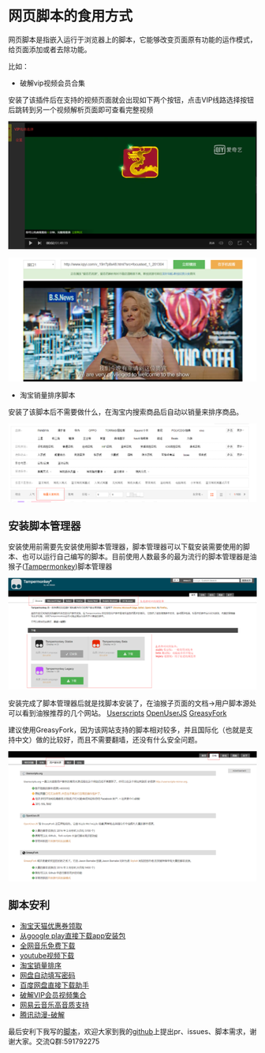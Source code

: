 # 网页脚本的食用方式

网页脚本是指嵌入运行于浏览器上的脚本，它能够改变页面原有功能的运作模式，给页面添加或者去除功能。

比如：

- 破解vip视频会员合集

安装了该插件后在支持的视频页面就会出现如下两个按钮，点击VIP线路选择按钮后跳转到另一个视频解析页面即可查看完整视频

![破解vip视频会员合集](imgs/vip按钮.png)

![破解vip视频会员合集](imgs/vip解析.png)

- 淘宝销量排序脚本

安装了该脚本后不需要做什么，在淘宝内搜索商品后自动以销量来排序商品。

![淘宝销量排序](imgs/淘宝销量排序.png)

## 安装脚本管理器
安装使用前需要先安装使用脚本管理器，脚本管理器可以下载安装需要使用的脚本、也可以运行自己编写的脚本。目前使用人数最多的最为流行的脚本管理器是油猴子([Tampermonkey](http://tampermonkey.net/))脚本管理器

![油猴子页面](imgs/Tampermonkey.png)

安装完成了脚本管理器后就是找脚本安装了，在油猴子页面的文档->用户脚本源处可以看到油猴推荐的几个网站。 
[Userscripts](https://openuserjs.org/) [OpenUserJS](https://openuserjs.org/) [GreasyFork](https://greasyfork.org/)

建议使用GreasyFork，因为该网站支持的脚本相对较多，并且国际化（也就是支持中文）做的比较好，而且不需要翻墙，还没有什么安全问题。

![脚本源](imgs/脚本源.png)

## 脚本安利
- [淘宝天猫优惠券领取](https://greasyfork.org/zh-CN/scripts/36922-%E6%B7%98%E5%AE%9D%E5%A4%A9%E7%8C%AB%E5%86%85%E9%83%A8%E4%BC%98%E6%83%A0%E5%88%B8-%E4%B8%80%E9%94%AE%E9%A2%86%E5%8F%96-%E8%B4%AD%E7%89%A9%E5%89%8D%E9%A2%86%E4%B8%80%E4%B8%8B-%E7%9B%B4%E6%8E%A5%E7%9C%81%E9%92%B120-%E4%BB%A5%E4%B8%8A-2018-2-17%E6%9B%B4%E6%96%B0)
- [从google play直接下载app安装包](https://greasyfork.org/zh-CN/scripts/33005-direct-download-from-google-play)
- [全网音乐免费下载](https://greasyfork.org/zh-CN/scripts/37058-%E5%85%A8%E7%BD%91%E9%9F%B3%E4%B9%90%E4%B8%80%E9%94%AE%E5%85%8D%E8%B4%B9%E4%B8%8B%E8%BD%BD-%E4%B8%80%E9%94%AE%E6%90%9C%E7%B4%A2-%E5%9C%A8%E7%BA%BF%E8%AF%95%E5%90%AC-%E6%9C%80%E6%96%B0%E4%BF%AE%E5%A4%8D%E7%89%882018-1-18%E6%99%9A%E6%9B%B4%E6%96%B0)
- [youtube视频下载](https://greasyfork.org/zh-CN/scripts/19592-youtube-best-video-downloader-2)
- [淘宝销量排序](https://greasyfork.org/zh-CN/scripts/14505-%E6%B7%98%E5%AE%9D%E9%94%80%E9%87%8F%E6%8E%92%E5%BA%8F)
- [网盘自动填写密码](https://greasyfork.org/zh-CN/scripts/14505-%E6%B7%98%E5%AE%9D%E9%94%80%E9%87%8F%E6%8E%92%E5%BA%8F)
- [百度网盘直接下载助手](https://greasyfork.org/zh-CN/scripts/23635-%E7%99%BE%E5%BA%A6%E7%BD%91%E7%9B%98%E7%9B%B4%E6%8E%A5%E4%B8%8B%E8%BD%BD%E5%8A%A9%E6%89%8B)
- [破解VIP会员视频集合](https://greasyfork.org/zh-CN/scripts/27530-%E7%A0%B4%E8%A7%A3vip%E4%BC%9A%E5%91%98%E8%A7%86%E9%A2%91%E9%9B%86%E5%90%88)
- [网易云音乐高音质支持](https://greasyfork.org/zh-CN/scripts/27530-%E7%A0%B4%E8%A7%A3vip%E4%BC%9A%E5%91%98%E8%A7%86%E9%A2%91%E9%9B%86%E5%90%88)
- [腾讯动漫-破解](https://greasyfork.org/zh-CN/scripts/16887-%E8%85%BE%E8%AE%AF%E5%8A%A8%E6%BC%AB-%E7%A0%B4%E8%A7%A3)

最后安利下我写的[脚本](https://greasyfork.org/zh-CN/users/155550-yeomanye)，欢迎大家到我的[github](https://github.com/YeomanYe/web-scripts)上提出pr、issues、脚本需求，谢谢大家。交流Q群:591792275